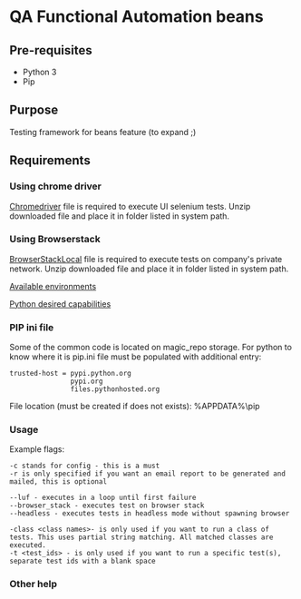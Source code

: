 # QA Functional Automation beans

## Pre-requisites
 - Python 3
 - Pip

## Purpose
Testing framework for beans feature (to expand ;)

## Requirements

### Using chrome driver
[Chromedriver](https://chromedriver.chromium.org/downloads) file is required to execute UI selenium tests.
Unzip downloaded file and place it in folder listed in system path.

### Using Browserstack
[BrowserStackLocal](https://www.browserstack.com/local-testing) file is required to execute tests on company's private network.
Unzip downloaded file and place it in folder listed in system path.

[Available environments](https://www.browserstack.com/list-of-browsers-and-platforms/live)

[Python desired capabilities](https://www.browserstack.com/automate/python)

### PIP ini file
Some of the common code is located on magic_repo storage. 
For python to know where it is pip.ini file must be populated with
additional entry:

```[global]
trusted-host = pypi.python.org
               pypi.org
               files.pythonhosted.org
```

File location (must be created if does not exists): %APPDATA%\pip

### Usage

Example flags:
   
    -c stands for config - this is a must
    -r is only specified if you want an email report to be generated and mailed, this is optional

    --luf - executes in a loop until first failure
    --browser_stack - executes test on browser stack
    --headless - executes tests in headless mode without spawning browser

    -class <class names>- is only used if you want to run a class of tests. This uses partial string matching. All matched classes are executed.
    -t <test_ids> - is only used if you want to run a specific test(s), separate test ids with a blank space

### Other help